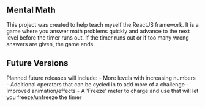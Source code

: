 ## Mental Math

This project was created to help teach myself the ReactJS framework. It is a game where you answer math problems quickly and advance to the next level before the timer runs out. If the timer runs out or if too many wrong answers are given, the game ends.

## Future Versions

Planned future releases will include:
	- More levels with increasing numbers
	- Additional operators that can be cycled in to add more of a challenge
	- Improved animation/effects
	- A 'Freeze' meter to charge and use that will let you freeze/unfreeze the timer